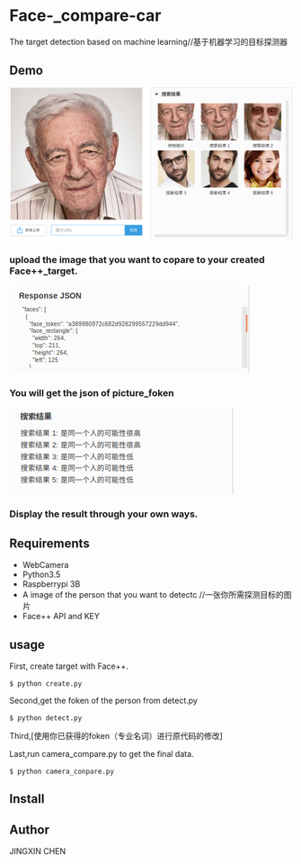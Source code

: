 # Face-_compare-car
The target detection based on machine learning//基于机器学习的目标探测器

## Demo
![](https://github.com/chenjingxin97/Face-_compare-car/blob/master/Screenshot%20from%202017-07-11%2019-15-19.png)

### upload the image that you want to copare to your created Face++_target.

![](https://github.com/chenjingxin97/Face-_compare-car/blob/master/Screenshot%20from%202017-07-11%2019-16-36.png)

### You will get the json of picture_foken

![](https://github.com/chenjingxin97/Face-_compare-car/blob/master/Screenshot%20from%202017-07-11%2019-16-46.png)

### Display the result through your own ways.

## Requirements
* WebCamera
* Python3.5
* Raspberrypi 3B
* A image of the person that you want to detectc //一张你所需探测目标的图片
* Face++ API and KEY
## usage
First, create target with Face++.

    $ python create.py

Second,get the foken of the person from detect.py

    $ python detect.py
    
Third,[使用你已获得的foken（专业名词）进行原代码的修改]

Last,run camera_compare.py to get the final data.

    $ python camera_conpare.py

## Install

## Author
JINGXIN CHEN
